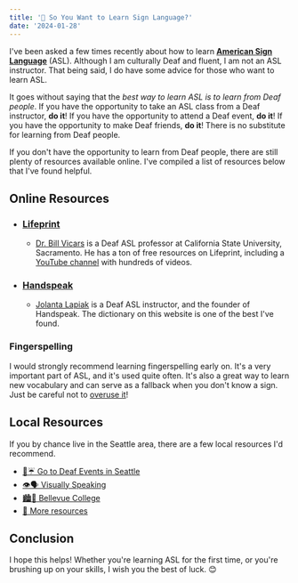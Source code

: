 ```yaml
---
title: '👐 So You Want to Learn Sign Language?'
date: '2024-01-28'
---
```


I've been asked a few times recently about how to learn [**American Sign Language**](https://en.wikipedia.org/wiki/American_Sign_Language) (ASL). Although I am culturally Deaf and fluent, I am not an ASL instructor. That being said, I do have some advice for those who want to learn ASL.

It goes without saying that the _best way to learn ASL is to learn from Deaf people_. If you have the opportunity to take an ASL class from a Deaf instructor, **do it**! If you have the opportunity to attend a Deaf event, **do it**! If you have the opportunity to make Deaf friends, **do it**! There is no substitute for learning from Deaf people.

If you don't have the opportunity to learn from Deaf people, there are still plenty of resources available online. I've compiled a list of resources below that I've found helpful.

## Online Resources

- ### [Lifeprint](https://www.lifeprint.com/)
  - [Dr. Bill Vicars](https://www.lifeprint.com/asl101/pages-layout/instructor.htm) is a Deaf ASL professor at California State University, Sacramento. He has a ton of free resources on Lifeprint, including a [YouTube channel](https://www.youtube.com/user/billvicars) with hundreds of videos.
- ### [Handspeak](https://www.handspeak.com/)
  - [Jolanta Lapiak](https://www.handspeak.com/learn/1/) is a Deaf ASL instructor, and the founder of Handspeak. The dictionary on this website is one of the best I've found.

### Fingerspelling

I would strongly recommend learning fingerspelling early on. It's a very important part of ASL, and it's used quite often. It's also a great way to learn new vocabulary and can serve as a fallback when you don't know a sign. Just be careful not to [overuse it](https://www.youtube.com/watch?v=fYAVL1Dxokk)!

## Local Resources

If you by chance live in the Seattle area, there are a few local resources I'd recommend.

- [🌲☔ Go to Deaf Events in Seattle](/posts/deaf-events)
- [👁️🗣️ Visually Speaking](https://www.visuallyspeaking.info/)
- [🏙️🌲 Bellevue College](https://www.bellevuecollege.edu/worldlanguages/departments/american-sign-language-asl/)
- [🚪 More resources](https://hsdc.org/education/resources/)

## Conclusion

I hope this helps! Whether you're learning ASL for the first time, or you're brushing up on your skills, I wish you the best of luck. 😊
